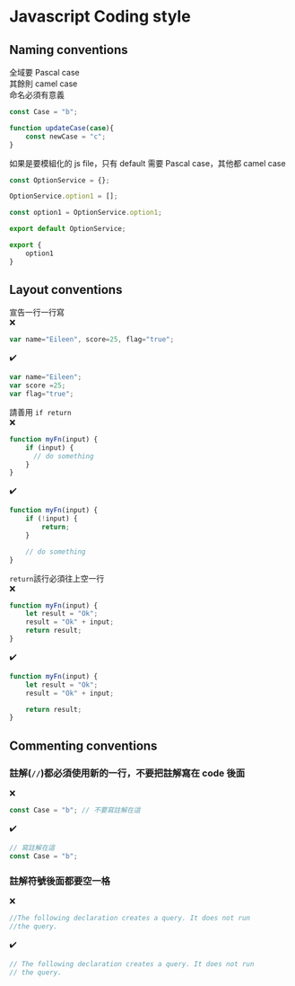# Javascript Coding style

## Naming conventions
全域要 Pascal case  
其餘則 camel case  
命名必須有意義  
```javascript
const Case = "b";

function updateCase(case){
    const newCase = "c";
}
```

如果是要模組化的 js file，只有 default 需要 Pascal case，其他都 camel case
```javascript
const OptionService = {};

OptionService.option1 = [];

const option1 = OptionService.option1;

export default OptionService;

export {
    option1
}
```

## Layout conventions
宣告一行一行寫   
❌
```javascript
var name="Eileen", score=25, flag="true";
```
✔️
```javascript
var name="Eileen";
var score =25;
var flag="true";
```

請善用 `if return`  
❌
```javascript
function myFn(input) {
	if (input) {
      // do something
	}
}
```
✔️
```javascript
function myFn(input) {
	if (!input) {
        return;
	}

    // do something
}
```

`return`該行必須往上空一行   
❌
```javascript
function myFn(input) {
    let result = "Ok";
    result = "Ok" + input;
    return result;
}
```
✔️
```javascript
function myFn(input) {
    let result = "Ok";
    result = "Ok" + input;

    return result;
}
```

## Commenting conventions
### 註解(`//`)都必須使用新的一行，不要把註解寫在 code 後面   
❌
```javascript
const Case = "b"; // 不要寫註解在這
```
✔️
```javascript
// 寫註解在這
const Case = "b";
```

### 註解符號後面都要空一格
❌
```javascript
//The following declaration creates a query. It does not run
//the query.
```
✔️
```javascript
// The following declaration creates a query. It does not run
// the query.
```